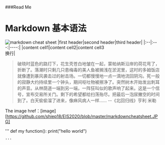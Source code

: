 ###Read Me
# Markdown 基本语法
![markdown cheat sheet](https://github.com/shiep18/EIS2020/blob/master/markdowncheatsheet.JPG)
|first header|second header|third header|
|:--|:---:|----:|
|content cell1|content cell2|content cell3<br>换行|

>破晓时蓝色的路灯下，花生壳苍白地皱在一起，蒙帕纳斯沿岸的荷花弯了，折断了。落潮时只剩几只患梅毒的美人鱼被搁浅在淤泥里，这时的多姆饭店就像遭到暴风袭击过的射击场。一切都慢慢地一点一滴地流回阴沟。死一般的寂静大约持续里一个钟头，期间呕吐物被擦净了。突然树木开始发出刺耳的声音。从林荫道一端到另一端，一阵狂叫似的歌声响了起来。这是一个信号，宣布交易所关门。剩下的希望都给扫荡殆尽。把最后一泡尿撇空的时间到了。白天偷偷溜了进来，像麻风病人一样……
--《北回归线》亨利 米勒

The image href：[image][https://github.com/shiep18/EIS2020/blob/master/markdowncheatsheet.JPG]

'''
  def my function():
    print("hello world")
    
    '''
